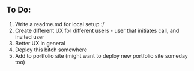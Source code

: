 ## To Do:
1. Write a readme.md for local setup :/
2. Create different UX for different users - user that initiates call, and invited user
3. Better UX in general
4. Deploy this bitch somewhere
5. Add to portfolio site (might want to deploy new portfolio site someday too)